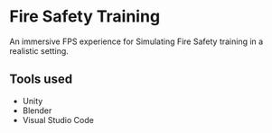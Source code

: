 # Fire Safety Training 

An immersive FPS experience for Simulating Fire Safety training in a realistic setting.

## Tools used 

* Unity
* Blender
* Visual Studio Code






